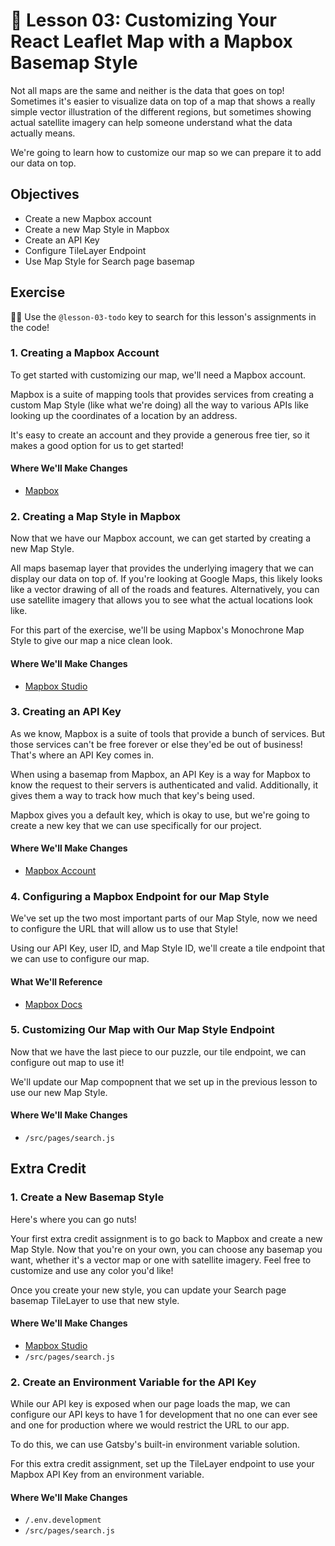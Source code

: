 # 📓 Lesson 03: Customizing Your React Leaflet Map with a Mapbox Basemap Style

Not all maps are the same and neither is the data that goes on top! Sometimes it's easier to visualize data on top of a map that shows a really simple vector illustration of the different regions, but sometimes showing actual satellite imagery can help someone understand what the data actually means.

We're going to learn how to customize our map so we can prepare it to add our data on top.

## Objectives
* Create a new Mapbox account
* Create a new Map Style in Mapbox
* Create an API Key
* Configure TileLayer Endpoint
* Use Map Style for Search page basemap

## Exercise

🕵️‍♂️ Use the `@lesson-03-todo` key to search for this lesson's assignments in the code!

### 1. Creating a Mapbox Account

To get started with customizing our map, we'll need a Mapbox account.

Mapbox is a suite of mapping tools that provides services from creating a custom Map Style (like what we're doing) all the way to various APIs like looking up the coordinates of a location by an address.

It's easy to create an account and they provide a generous free tier, so it makes a good option for us to get started!

#### Where We'll Make Changes
* [Mapbox](https://www.mapbox.com/)

### 2. Creating a Map Style in Mapbox

Now that we have our Mapbox account, we can get started by creating a new Map Style.

All maps basemap layer that provides the underlying imagery that we can display our data on top of. If you're looking at Google Maps, this likely looks like a vector drawing of all of the roads and features. Alternatively, you can use satellite imagery that allows you to see what the actual locations look like.

For this part of the exercise, we'll be using Mapbox's Monochrone Map Style to give our map a nice clean look.

#### Where We'll Make Changes
* [Mapbox Studio](https://studio.mapbox.com/)

### 3. Creating an API Key

As we know, Mapbox is a suite of tools that provide a bunch of services. But those services can't be free forever or else they'ed be out of business! That's where an API Key comes in.

When using a basemap from Mapbox, an API Key is a way for Mapbox to know the request to their servers is authenticated and valid. Additionally, it gives them a way to track how much that key's being used.

Mapbox gives you a default key, which is okay to use, but we're going to create a new key that we can use specifically for our project.

#### Where We'll Make Changes
* [Mapbox Account](https://account.mapbox.com/)

### 4. Configuring a Mapbox Endpoint for our Map Style

We've set up the two most important parts of our Map Style, now we need to configure the URL that will allow us to use that Style!

Using our API Key, user ID, and Map Style ID, we'll create a tile endpoint that we can use to configure our map.

#### What We'll Reference
* [Mapbox Docs](https://docs.mapbox.com/api/maps/#static-tiles)

### 5. Customizing Our Map with Our Map Style Endpoint

Now that we have the last piece to our puzzle, our tile endpoint, we can configure out map to use it!

We'll update our Map compopnent that we set up in the previous lesson to use our new Map Style.

#### Where We'll Make Changes
* `/src/pages/search.js`

## Extra Credit

### 1. Create a New Basemap Style

Here's where you can go nuts!

Your first extra credit assignment is to go back to Mapbox and create a new Map Style. Now that you're on your own, you can choose any basemap you want, whether it's a vector map or one with satellite imagery. Feel free to customize and use any color you'd like!

Once you create your new style, you can update your Search page basemap TileLayer to use that new style.

#### Where We'll Make Changes
* [Mapbox Studio](https://studio.mapbox.com/)
* `/src/pages/search.js`

### 2. Create an Environment Variable for the API Key

While our API key is exposed when our page loads the map, we can configure our API keys to have 1 for development that no one can ever see and one for production where we would restrict the URL to our app.

To do this, we can use Gatsby's built-in environment variable solution.

For this extra credit assignment, set up the TileLayer endpoint to use your Mapbox API Key from an environment variable.

#### Where We'll Make Changes
* `/.env.development`
* `/src/pages/search.js`
